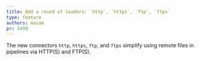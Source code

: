 ```yaml
---
title: Add a round of loaders: `http`, `https`, `ftp`, `ftps`
type: feature
authors: mavam
pr: 3499
---
```


The new connectors `http`, `https`, `ftp`, and `ftps` simplify using remote
files in pipelines via HTTP(S) and FTP(S).
